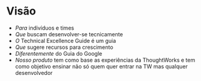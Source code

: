 # Visão

 - *Para* indivíduos e times
 - *Que* buscam desenvolver-se tecnicamente
 - *O* Technical Excellence Guide é um guia
 - *Que* sugere recursos para crescimento 
 - *Diferentemente* do Guia do Google
 - *Nosso produto* tem como base as experiências da ThoughtWorks e tem como objetivo ensinar não só quem quer entrar na TW mas qualquer desenvolvedor

